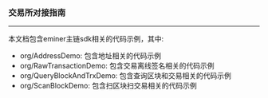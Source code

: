 ### 交易所对接指南
--------
本文档包含eminer主链sdk相关的代码示例，其中:
* org/AddressDemo:  包含地址相关的代码示例
* org/RawTransactionDemo:   包含交易离线签名相关的代码示例
* org/QueryBlockAndTrxDemo: 包含查询区块和交易相关的代码示例
* org/ScanBlockDemo: 包含扫区块扫交易相关的代码示例
